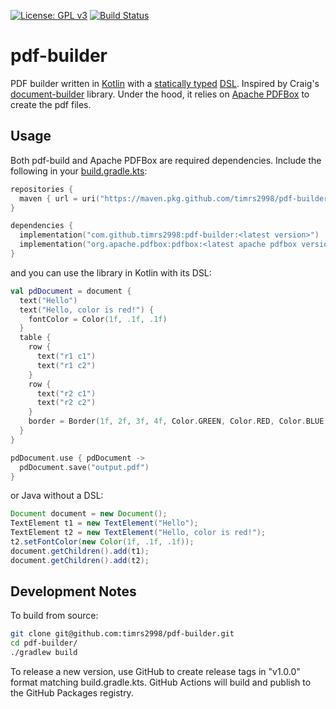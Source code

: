 [![License: GPL v3](https://img.shields.io/badge/License-GPL%20v3-blue.svg)](http://www.gnu.org/licenses/gpl-3.0)
[![Build Status](https://travis-ci.org/timrs2998/pdf-builder.svg?branch=master)](https://travis-ci.org/timrs2998/pdf-builder)

# pdf-builder

PDF builder written in [Kotlin](https://kotlinlang.org/) with a [statically typed](https://en.wikipedia.org/wiki/Type_system#Static_type_checking)
[DSL](https://en.wikipedia.org/wiki/Domain-specific_language). Inspired by Craig's
[document-builder](https://github.com/craigburke/document-builder) library. Under the hood, it relies on
[Apache PDFBox](https://pdfbox.apache.org/) to create the pdf files.

## Usage

Both pdf-build and Apache PDFBox are required dependencies. Include the following in your
[build.gradle.kts](https://docs.gradle.org/current/userguide/userguide_single.html):

```kotlin
repositories {
  maven { url = uri("https://maven.pkg.github.com/timrs2998/pdf-builder") }
}

dependencies {
  implementation("com.github.timrs2998:pdf-builder:<latest version>")
  implementation("org.apache.pdfbox:pdfbox:<latest apache pdfbox version>")
}
```

and you can use the library in Kotlin with its DSL:

```kotlin
val pdDocument = document {
  text("Hello")
  text("Hello, color is red!") {
    fontColor = Color(1f, .1f, .1f)
  }
  table {
    row {
      text("r1 c1")
      text("r1 c2")
    }
    row {
      text("r2 c1")
      text("r2 c2")
    }
    border = Border(1f, 2f, 3f, 4f, Color.GREEN, Color.RED, Color.BLUE, Color.BLACK)
  }
}

pdDocument.use { pdDocument ->
  pdDocument.save("output.pdf")
}
```

or Java without a DSL:

```java
Document document = new Document();
TextElement t1 = new TextElement("Hello");
TextElement t2 = new TextElement("Hello, color is red!");
t2.setFontColor(new Color(1f, .1f, .1f));
document.getChildren().add(t1);
document.getChildren().add(t2);
```

## Development Notes

To build from source:

```bash
git clone git@github.com:timrs2998/pdf-builder.git
cd pdf-builder/
./gradlew build
```

To release a new version, use GitHub to create release tags in "v1.0.0" format matching build.gradle.kts. GitHub Actions will build and publish to the GitHub Packages registry.
